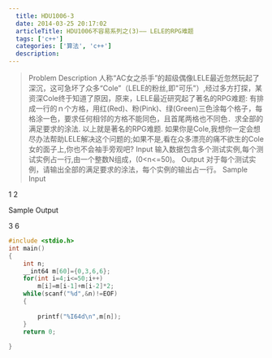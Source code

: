 ```yaml
---
  title: HDU1006-3
  date: 2014-03-25 20:17:02
  articleTitle: HDU1006不容易系列之(3)—— LELE的RPG难题
  tags: ['c++']
  categories: ['算法', 'c++']
  description:
---
```


>Problem Description
人称“AC女之杀手”的超级偶像LELE最近忽然玩起了深沉，这可急坏了众多“Cole”（LELE的粉丝,即"可乐"）,经过多方打探，某资深Cole终于知道了原因，原来，LELE最近研究起了著名的RPG难题:
有排成一行的ｎ个方格，用红(Red)、粉(Pink)、绿(Green)三色涂每个格子，每格涂一色，要求任何相邻的方格不能同色，且首尾两格也不同色．求全部的满足要求的涂法.
以上就是著名的RPG难题.
如果你是Cole,我想你一定会想尽办法帮助LELE解决这个问题的;如果不是,看在众多漂亮的痛不欲生的Cole女的面子上,你也不会袖手旁观吧?
Input
输入数据包含多个测试实例,每个测试实例占一行,由一个整数N组成，(0<n<=50)。
Output
对于每个测试实例，请输出全部的满足要求的涂法，每个实例的输出占一行。
Sample Input

1
2


Sample Output

3
6

```c
#include <stdio.h>
int main()
{
    int n;
    __int64 m[60]={0,3,6,6};
    for(int i=4;i<=50;i++)
        m[i]=m[i-1]+m[i-2]*2;
    while(scanf("%d",&n)!=EOF)
    {
       
        printf("%I64d\n",m[n]);
    }
    return 0;
       
}
```




